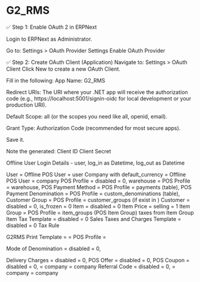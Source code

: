 # G2_RMS
✅ Step 1: Enable OAuth 2 in ERPNext

Login to ERPNext as Administrator.

Go to:
Settings > OAuth Provider Settings
Enable OAuth Provider

✅ Step 2: Create OAuth Client (Application)
Navigate to:
Settings > OAuth Client
Click New to create a new OAuth Client.

Fill in the following:
App Name: G2_RMS

Redirect URIs: The URI where your .NET app will receive the authorization code (e.g., https://localhost:5001/signin-oidc for local development or your production URI).

Default Scope: all (or the scopes you need like all, openid, email).

Grant Type: Authorization Code (recommended for most secure apps).

Save it.

Note the generated:
Client ID
Client Secret


Offline User Login Details - user, log_in as Datetime, log_out as Datetime

User = Offline POS User = user
Company with default_currency = Offline POS User = company
POS Profile = disabled = 0,
warehouse = POS Profile = warehouse,
POS Payment Method = POS Profile = payments (table),
POS Payment Denomination = POS Profile = custom_denominations (table),
Customer Group = POS Profile = customer_groups (if exist in )
Customer = disabled = 0, is_frozen = 0
Item = disabled = 0
Item Price = selling = 1
Item Group = POS Profile = item_groups (POS Item Group) 
taxes from Item Group
Item Tax Template = disabled = 0
Sales Taxes and Charges Template = disabled = 0
Tax Rule

G2RMS Print Template = = POS Profile = 

Mode of Denomination = disabled = 0,


Delivery Charges = disabled = 0,
POS Offer = disabled = 0,
POS Coupon = disabled = 0, = company = company
Referral Code = disabled = 0, = company = company

